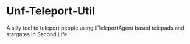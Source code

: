 Unf-Teleport-Util
=================

A silly tool to teleport people using llTeleportAgent based telepads and stargates in Second Life
